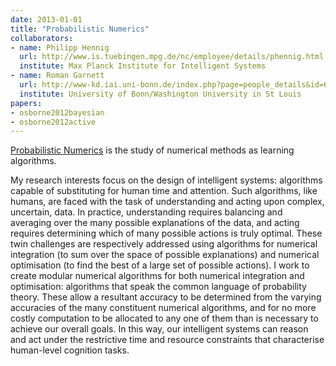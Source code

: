 ```yaml
---
date: 2013-01-01
title: "Probabilistic Numerics"
collaborators:
- name: Philipp Hennig
  url: http://www.is.tuebingen.mpg.de/nc/employee/details/phennig.html
  institute: Max Planck Institute for Intelligent Systems
- name: Roman Garnett
  url: http://www-kd.iai.uni-bonn.de/index.php?page=people_details&id=60
  institute: University of Bonn/Washington University in St Louis
papers:
- osborne2012bayesian
- osborne2012active
---
```


[Probabilistic Numerics](http://www.probabilistic-numerics.org) is the study of numerical methods as learning algorithms.

My research interests focus on the design of intelligent systems: algorithms capable of substituting for human time and attention. Such algorithms, like humans, are faced with the task of understanding and acting upon complex, uncertain, data. In practice, understanding requires balancing and averaging over the many possible explanations of the data, and acting requires determining which of many possible actions is truly optimal. These twin challenges are respectively addressed using algorithms for numerical integration (to sum over the space of possible explanations) and numerical optimisation (to find the best of a large set of possible actions). I work to create modular numerical algorithms for both numerical integration and optimisation: algorithms that speak the common language of probability theory. These allow a resultant accuracy to be determined from the varying accuracies of the many constituent numerical algorithms, and for no more costly computation to be allocated to any one of them than is necessary to achieve our overall goals. In this way, our intelligent systems can reason and act under the restrictive time and resource constraints that characterise human-level cognition tasks.
